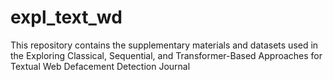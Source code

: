 # expl_text_wd
This repository contains the supplementary materials and datasets used in the Exploring Classical, Sequential, and Transformer-Based Approaches for Textual Web Defacement Detection Journal
